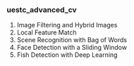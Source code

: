 ### uestc_advanced_cv
1. Image Filtering and Hybrid Images
2. Local Feature Match
3. Scene Recognition with Bag of Words
4. Face Detection with a Sliding Window
5. Fish Detection with Deep Learning
